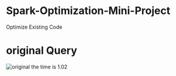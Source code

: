 # Spark-Optimization-Mini-Project
Optimize Existing Code

# original Query 

![original](https://user-images.githubusercontent.com/83798130/166071710-daec3021-4a5b-4f2e-b5a1-07294c4091de.jpg)
the time is 1.02


# 
